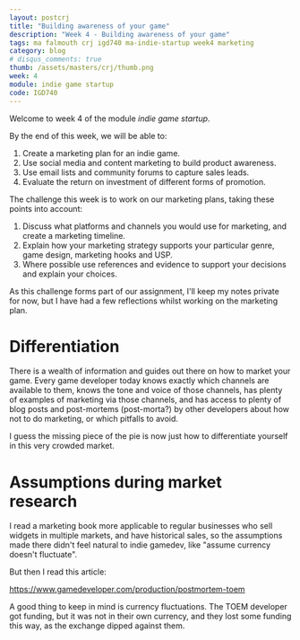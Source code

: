 ```yaml
---
layout: postcrj
title: "Building awareness of your game"
description: "Week 4 - Building awareness of your game"
tags: ma falmouth crj igd740 ma-indie-startup week4 marketing 
category: blog
# disqus_comments: true
thumb: /assets/masters/crj/thumb.png
week: 4
module: indie game startup
code: IGD740
---
```


Welcome to week 4 of the module _indie game startup_.

By the end of this week, we will be able to: 

1. Create a marketing plan for an indie game.  
2. Use social media and content marketing to build product awareness. 
3. Use email lists and community forums to capture sales leads. 
4. Evaluate the return on investment of different forms of promotion.

The challenge this week is to work on our marketing plans, taking these points into account:

1.  Discuss what platforms and channels you would use for marketing, and create a marketing timeline.
2.  Explain how your marketing strategy supports your particular genre, game design, marketing hooks and USP.
3.  Where possible use references and evidence to support your decisions and explain your choices.

As this challenge forms part of our assignment, I'll keep my notes private for now, but I have had a few reflections whilst working on the marketing plan.

# Differentiation

There is a wealth of information and guides out there on how to market your game. Every game developer today knows exactly which channels are available to them, knows the tone and voice of those channels, has plenty of examples of marketing via those channels, and has access to plenty of blog posts and post-mortems (post-morta?) by other developers about how not to do marketing, or which pitfalls to avoid.

I guess the missing piece of the pie is now just how to differentiate yourself in this very crowded market.

# Assumptions during market research

I read a marketing book more applicable to regular businesses who sell widgets in multiple markets, and have historical sales, so the assumptions made there didn't feel natural to indie gamedev, like "assume currency doesn't fluctuate".

But then I read this article:

https://www.gamedeveloper.com/production/postmortem-toem

A good thing to keep in mind is currency fluctuations. The TOEM developer got funding, but it was not in their own currency, and they lost some funding this way, as the exchange dipped against them.
